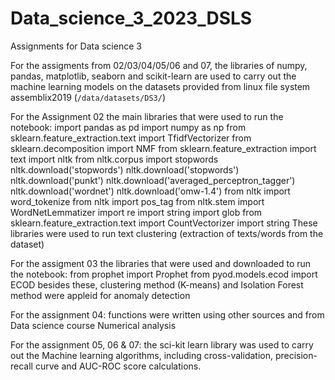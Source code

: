 # Data_science_3_2023_DSLS
Assignments for Data science 3

For the assigments from 02/03/04/05/06 and 07, the libraries of numpy, pandas, matplotlib, seaborn and scikit-learn are used to carry out the machine learning models on the datasets provided from linux file system assemblix2019 (`/data/datasets/DS3/`)

For the Assignment 02 the main libraries that were used to run the notebook: 
import pandas as pd
import numpy as np
from sklearn.feature_extraction.text import TfidfVectorizer
from sklearn.decomposition import NMF
from sklearn.feature_extraction import text
import nltk
from nltk.corpus import stopwords
nltk.download('stopwords')
nltk.download('stopwords')
nltk.download('punkt')
nltk.download('averaged_perceptron_tagger')
nltk.download('wordnet')
nltk.download('omw-1.4')
from nltk import word_tokenize
from nltk import pos_tag
from nltk.stem import WordNetLemmatizer
import re
import string
import glob
from sklearn.feature_extraction.text import CountVectorizer
import string
These libraries were used to run text clustering (extraction of texts/words from the dataset)

For the assigment 03 the libraries that were used and downloaded to run the notebook: 
from prophet import Prophet
from pyod.models.ecod import ECOD
besides these, clustering method (K-means) and Isolation Forest method were appleid for anomaly detection 

For the assignment 04: functions were written using other sources and from Data science course Numerical analysis

For the assignment 05, 06 & 07: the sci-kit learn library was used to carry out the Machine learning algorithms,
including cross-validation, precision-recall curve and AUC-ROC score calculations.
